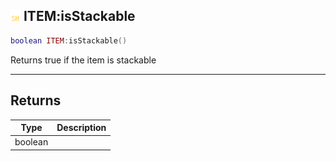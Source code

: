 ## ![shared](.gitbook/assets/shared.png) ITEM:isStackable


```lua
boolean ITEM:isStackable()
```

Returns true if the item is stackable



------
## Returns

| Type | Description |
| ---- | ----------: |
| boolean |  |

